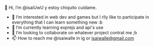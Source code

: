 👋 Hi, I’m @isaiUwU y estoy chiquito cuidame.

- 👀 I’m interested in web dev and games but I rlly like to participate in everything that I can learn something new :b
- 🌱 I’m currently learning exprejs and api's use
- 💞️ I’m looking to collaborate on whatever project contrat me ;b
- 📫 How to reach me @isaiwalle in ig or isaiwalle@gmail.com

